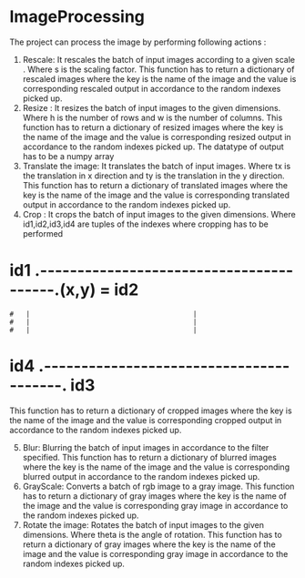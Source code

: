 # ImageProcessing
The project can process the image by performing following actions :
1. Rescale: It rescales the batch of input images according to a given scale . Where s is the scaling factor. This function has to return a dictionary of rescaled images where the key is the name of the image and the value is corresponding rescaled output in accordance to the random indexes picked up.
2. Resize : It resizes the batch of input images to the given dimensions. Where h is the number of rows and w is the number of columns. This function has to return a dictionary of resized images where the key is the name of the image and the value is corresponding resized output in accordance to the random indexes picked up. The datatype of output has to be a numpy array
3. Translate the image: It translates the batch of input images. Where tx is the translation in x direction and ty is the translation in the y direction. This function has to return a dictionary of translated images where the key is the name of the image and the value is corresponding translated output in accordance to the random indexes picked up.
4. Crop : It crops the batch of input images to the given dimensions. Where id1,id2,id3,id4 are tuples of the indexes where cropping has to be performed
#   id1 .----------------------------------------.(x,y) = id2
    #   |                                        |
    #   |                                        |
    #   |                                        |
# id4   .----------------------------------------. id3
This function has to return a dictionary of cropped images where the key is the name of the image and the value is corresponding cropped output in accordance to the random indexes picked up.

5. Blur: Blurring the batch of input images in accordance to the filter specified. This function has to return a dictionary of blurred images where the key is the name of the image and the value is corresponding blurred output in accordance to the random indexes picked up.
6. GrayScale: Converts a batch of rgb image to a gray image. This function has to return a dictionary of gray images where the key is the name of the image and the value is corresponding gray image in accordance to the random indexes picked up.
7. Rotate the image: Rotates the batch of input images to the given dimensions. Where theta is the angle of rotation. This function has to return a dictionary of gray images where the key is the name of the image and the value is corresponding gray image in accordance to the random indexes picked up.
